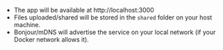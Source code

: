 
- The app will be available at http://localhost:3000
- Files uploaded/shared will be stored in the `shared` folder on your host machine.
- Bonjour/mDNS will advertise the service on your local network (if your Docker network allows it).
